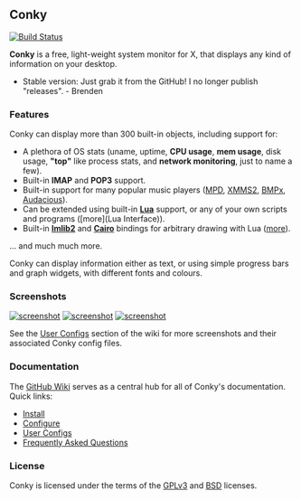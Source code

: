 ## Conky

[![Build Status](https://travis-ci.org/brndnmtthws/conky.png)](https://travis-ci.org/brndnmtthws/conky)

**Conky** is a free, light-weight system monitor for X, that displays
any kind of information on your desktop.

- Stable version: Just grab it from the GitHub! I no longer publish "releases". - Brenden

### Features

Conky can display more than 300 built-in objects, including support for:

 * A plethora of OS stats (uname, uptime, **CPU usage**, **mem
   usage**, disk usage, **"top"** like process stats, and **network
   monitoring**, just to name a few).
 * Built-in **IMAP** and **POP3** support.
 * Built-in support for many popular music players ([MPD][],
   [XMMS2][], [BMPx][], [Audacious][]).
 * Can be extended using built-in [**Lua**](lua) support, or any of your
   own scripts and programs ([more](Lua Interface)).
 * Built-in [**Imlib2**][Imlib2] and [**Cairo**][cairo] bindings for arbitrary drawing
   with Lua ([more](wiki/Lua-Interface)).

... and much much more.

Conky can display information either as text, or using simple progress
bars and graph widgets, with different fonts and colours.

### Screenshots

[![screenshot](https://github.com/brndnmtthws/conky/wiki/configs/brenden/screenshot-thumb.png)](https://raw.github.com/wiki/brndnmtthws/conky/configs/brenden/screenshot.png)
[![screenshot](https://github.com/brndnmtthws/conky/wiki/configs/ke49/screenshot-thumb.png)](https://raw.github.com/wiki/brndnmtthws/conky/configs/ke49/screenshot.png)
[![screenshot](https://github.com/brndnmtthws/conky/wiki/configs/jc/screenshot-thumb.png)](https://raw.github.com/wiki/brndnmtthws/conky/configs/jc/screenshot.png)

See the [User Configs](https://github.com/brndnmtthws/conky/wiki/User-Configs) section of the wiki for more
screenshots and their associated Conky config files.

### Documentation

The [GitHub Wiki](https://github.com/brndnmtthws/conky/wiki) serves as a central hub for all of
Conky's documentation. Quick links:

* [Install](https://github.com/brndnmtthws/conky/wiki/Installation)
* [Configure](https://github.com/brndnmtthws/conky/wiki/Configure)
* [User Configs](https://github.com/brndnmtthws/conky/wiki/User-Configs)
* [Frequently Asked Questions](https://github.com/brndnmtthws/conky/wiki/FAQ)

### License

Conky is licensed under the terms of the [GPLv3](LICENSE.GPL) and
[BSD](LICENSE.BSD) licenses.

[MPD]: http://musicpd.org/
[XMMS2]: http://wiki.xmms2.xmms.se/index.php/Main_Page
[BMPx]: http://bmpx.backtrace.info/site/BMPx_Homepage
[Audacious]: http://audacious-media-player.org/
[luawiki]: http://en.wikipedia.org/wiki/Lua_%28programming_language%29
[stable-src]: https://github.com/brndnmtthws/conky/archive/1.9.0.tar.gz
[devel-src]: https://github.com/brndnmtthws/conky/archive/master.tar.gz
[wiki]: https://github.com/brndnmtthws/conky/wiki
[lists]: http://sourceforge.net/mail/?group_id=143975
[ircconky]: irc://irc.freenode.net/conky
[Imlib2]: http://docs.enlightenment.org/api/imlib2/html/
[cairo]: http://www.cairographics.org/
